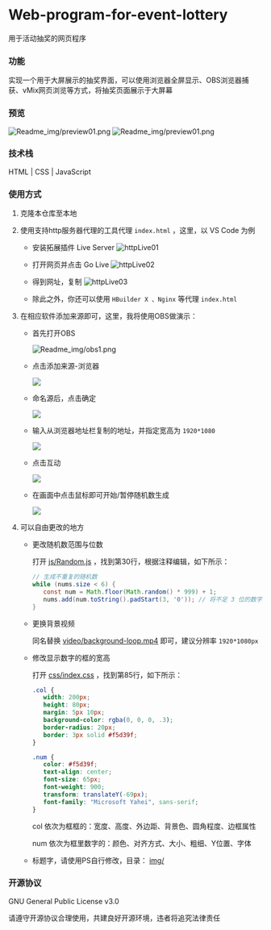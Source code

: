 # Web-program-for-event-lottery

用于活动抽奖的网页程序

### 功能

实现一个用于大屏展示的抽奖界面，可以使用浏览器全屏显示、OBS浏览器捕获、vMix网页浏览等方式，将抽奖页面展示于大屏幕

### 预览

![Readme_img/preview01.png](Readme_img/preview01.png)
![Readme_img/preview01.png](Readme_img/preview02.png)

### 技术栈

HTML | CSS | JavaScript

### 使用方式

1. 克隆本仓库至本地

2. 使用支持http服务器代理的工具代理 `index.html` ，这里，以 VS Code 为例

   - 安装拓展插件 Live Server
     ![httpLive01](Readme_img/httpLive01.png)

   - 打开网页并点击 Go Live
     ![httpLive02](Readme_img/httpLive02.png)

   - 得到网址，复制
     ![httpLive03](Readme_img/httpLive03.png)
     
   - 除此之外，你还可以使用 `HBuilder X 、Nginx` 等代理 `index.html`

3. 在相应软件添加来源即可，这里，我将使用OBS做演示：

   - 首先打开OBS

     ![Readme_img/obs1.png](Readme_img/obs1.png)

   - 点击添加来源-浏览器

     ![](Readme_img/obs2.png)

   - 命名源后，点击确定

     ![](Readme_img/obs3.png)

   - 输入从浏览器地址栏复制的地址，并指定宽高为 `1920*1080`

     ![](Readme_img/obs4.png)

   - 点击互动

     ![](Readme_img/obs5.png)

   - 在画面中点击鼠标即可开始/暂停随机数生成

     ![](Readme_img/obs6.png)

4. 可以自由更改的地方

   - 更改随机数范围与位数

     打开 [js/Random.js](js/Random.js) ，找到第30行，根据注释编辑，如下所示：

     ``` java script
     // 生成不重复的随机数
     while (nums.size < 6) {
     	const num = Math.floor(Math.random() * 999) + 1;
     	nums.add(num.toString().padStart(3, '0')); // 将不足 3 位的数字用 0 补齐
     }
     ```

   - 更换背景视频

     同名替换 [video/background-loop.mp4](video/background-loop.mp4) 即可，建议分辨率 `1920*1080px` 

   - 修改显示数字的框的宽高

     打开 [css/index.css](css/index.css) ，找到第85行，如下所示：

     ```css
     .col {
     	width: 200px;
     	height: 80px;
     	margin: 5px 10px;
     	background-color: rgba(0, 0, 0, .3);
     	border-radius: 20px;
     	border: 3px solid #f5d39f;
     }
     
     .num {
     	color: #f5d39f;
     	text-align: center;
     	font-size: 65px;
     	font-weight: 900;
     	transform: translateY(-69px);
     	font-family: "Microsoft Yahei", sans-serif;
     }
     ```

     col 依次为框框的：宽度、高度、外边距、背景色、圆角程度、边框属性

     num 依次为框里数字的：颜色、对齐方式、大小、粗细、Y位置、字体

   - 标题字，请使用PS自行修改，目录： [img/](img/)
     
     
     

### 开源协议

GNU General Public License v3.0

请遵守开源协议合理使用，共建良好开源环境，违者将追究法律责任
